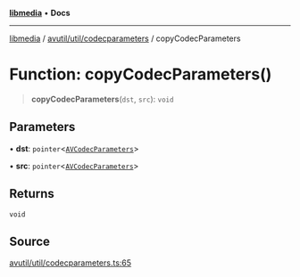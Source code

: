 [**libmedia**](../../../../README.md) • **Docs**

***

[libmedia](../../../../README.md) / [avutil/util/codecparameters](../README.md) / copyCodecParameters

# Function: copyCodecParameters()

> **copyCodecParameters**(`dst`, `src`): `void`

## Parameters

• **dst**: `pointer`\<[`AVCodecParameters`](../../../struct/avcodecparameters/classes/AVCodecParameters.md)\>

• **src**: `pointer`\<[`AVCodecParameters`](../../../struct/avcodecparameters/classes/AVCodecParameters.md)\>

## Returns

`void`

## Source

[avutil/util/codecparameters.ts:65](https://github.com/zhaohappy/libmedia/blob/a88305ff5d10e91621f2d71d24c72fc85681b8f7/src/avutil/util/codecparameters.ts#L65)

